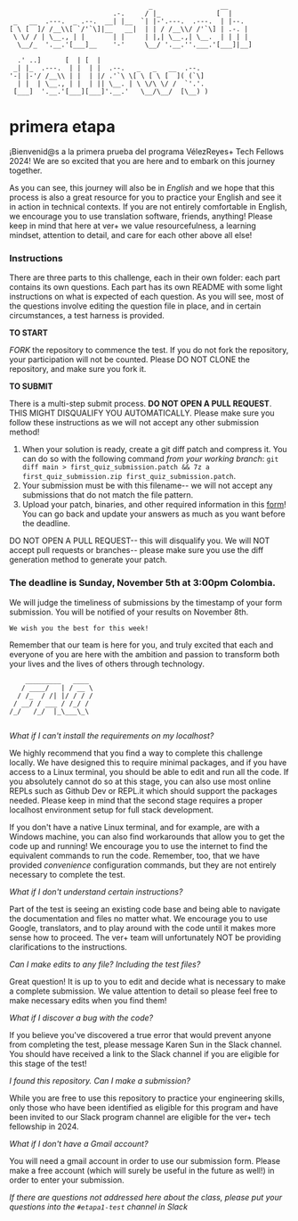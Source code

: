 ```
                                   _                 __        
                          .-.     / |_              [  |       
 _   __  .---.  _ .--.  __| |__  `| |-'.---.  .---.  | |--.    
[ \ [  ]/ /__\\[ `/'`\]|__   __|  | | / /__\\/ /'`\] | .-. |   
 \ \/ / | \__., | |       | |     | |,| \__.,| \__.  | | | |   
  \__/_  '.__.'[___]__    '-'     \__/ '.__.''.___.'[___]|__]  

  .' ..]      [  | [  |                                        
 _| |_  .---.  | |  | |  .--.   _   _   __  .--.               
'-| |-'/ /__\\ | |  | |/ .'`\ \[ \ [ \ [  ]( (`\]              
  | |  | \__., | |  | || \__. | \ \/\ \/ /  `'.'.              
 [___]  '.__.'[___][___]'.__.'   \__/\__/  [\__) )             

```
# primera etapa

¡Bienvenid@s a la primera prueba del programa VélezReyes+ Tech Fellows 2024! We are so excited that you are here and to embark on this journey together.

As you can see, this journey will also be in _English_ and we hope that this process is also a great resource for you to practice your English and see it in action in technical contexts. If you are not entirely comfortable in English, we encourage you to use translation software, friends, anything! Please keep in mind that here at ver+ we value resourcefulness, a learning mindset, attention to detail, and care for each other above all else! 

### Instructions

There are three parts to this challenge, each in their own folder: each part contains its own questions. Each part has its own README with some light instructions on what is expected of each question. As you will see, most of the questions involve editing the question file in place, and in certain circumstances, a test harness is provided.

**TO START**

_FORK_ the repository to commence the test. If you do not fork the repository, your participation will not be counted. Please DO NOT CLONE the repository, and make sure you fork it.

**TO SUBMIT**

There is a multi-step submit process. **DO NOT OPEN A PULL REQUEST**. THIS MIGHT DISQUALIFY YOU AUTOMATICALLY. Please make sure you follow these instructions as we will not accept any other submission method!
1. When your solution is ready, create a git diff patch and compress it. You can do so with the following command _from your working branch_: `git diff main > first_quiz_submission.patch && 7z a first_quiz_submission.zip first_quiz_submission.patch`.
2. Your submission must be with this filename-- we will not accept any submissions that do not match the file pattern.
3. Upload your patch, binaries, and other required information in this [form](https://forms.gle/UYnRpDorzThZmdhD7)! You can go back and update your answers as much as you want before the deadline.

DO NOT OPEN A PULL REQUEST-- this will disqualify you. We will NOT accept pull requests or branches-- please make sure you use the diff generation method to generate your patch.

### The deadline is Sunday, November 5th at 3:00pm Colombia.
We will judge the timeliness of submissions by the timestamp of your form submission. You will be notified of your results on November 8th.

```We wish you the best for this week!```

Remember that our team is here for you, and truly excited that each and everyone of you are here with the ambition and passion to transform both your lives and the lives of others through technology.

```
    _________   ____ 
   / ____/   | / __ \
  / /_  / /| |/ / / /
 / __/ / ___ / /_/ / 
/_/   /_/  |_\___\_\ 
                     
```

*What if I can't install the requirements on my localhost?*

We highly recommend that you find a way to complete this challenge locally. We have designed this to require minimal packages, and if you have access to a Linux terminal, you should be able to edit and run all the code. If you absolutely cannot do so at this stage, you can also use most online REPLs such as Github Dev or REPL.it which should support the packages needed. Please keep in mind that the second stage requires a proper localhost environment setup for full stack development.

If you don't have a native Linux terminal, and for example, are with a Windows machine, you can also find workarounds that allow you to get the code up and running! We encourage you to use the internet to find the equivalent commands to run the code. Remember, too, that we have provided _convenience_ configuration commands, but they are not entirely necessary to complete the test.

*What if I don't understand certain instructions?*

Part of the test is seeing an existing code base and being able to navigate the documentation and files no matter what. We encourage you to use Google, translators, and to play around with the code until it makes more sense how to proceed. The ver+ team will unfortunately NOT be providing clarifications to the instructions.

*Can I make edits to any file? Including the test files?*

Great question! It is up to you to edit and decide what is necessary to make a complete submission. We value attention to detail so please feel free to make necessary edits when you find them!

*What if I discover a bug with the code?*

If you believe you've discovered a true error that would prevent anyone from completing the test, please message Karen Sun in the Slack channel. You should have received a link to the Slack channel if you are eligible for this stage of the test!

*I found this repository. Can I make a submission?*

While you are free to use this repository to practice your engineering skills, only those who have been identified as eligible for this program and have been invited to our Slack program channel are eligible for the ver+ tech fellowship in 2024.

*What if I don't have a Gmail account?*

You will need a gmail account in order to use our submission form. Please make a free account (which will surely be useful in the future as well!) in order to enter your submission.


_If there are questions not addressed here about the class, please put your questions into the `#etapa1-test` channel in Slack_
